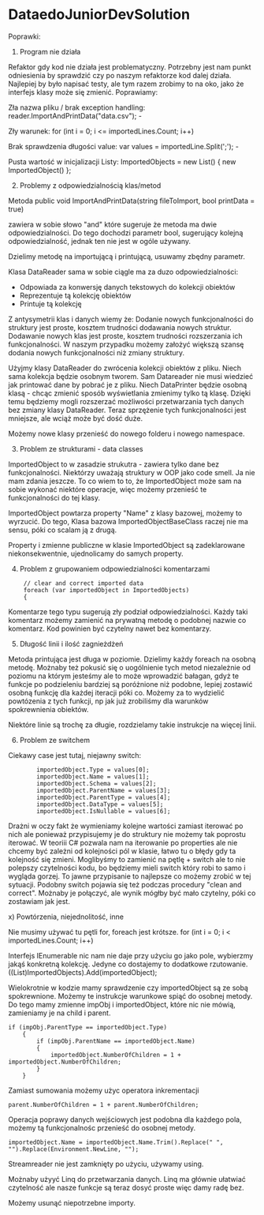# DataedoJuniorDevSolution


Poprawki:

1) Program nie działa

Refaktor gdy kod nie działa jest problematyczny. 
Potrzebny jest nam punkt odniesienia by sprawdzić czy po naszym refaktorze kod dalej działa.
Najlepiej by było napisać testy, ale tym razem zrobimy to na oko, jako że interfejs klasy może się zmienić.
Poprawiamy:

Zła nazwa pliku / brak exception handling:
    reader.ImportAndPrintData("data.csv"); - 

Zły warunek:
    for (int i = 0; i <= importedLines.Count; i++)

Brak sprawdzenia długości value:
    var values = importedLine.Split(';'); - 

Pusta wartość w inicjalizacji Listy:
    ImportedObjects = new List<ImportedObject>() { new ImportedObject() };

2) Problemy z odpowiedzialnością klas/metod

Metoda
    public void ImportAndPrintData(string fileToImport, bool printData = true)

zawiera w sobie słowo "and" które sugeruje że metoda ma dwie odpowiedzialności. 
Do tego dochodzi parametr bool, sugerujący kolejną odpowiedzialność, jednak ten nie jest w ogóle używany.

Dzielimy metodę na importującą i printującą, usuwamy zbędny parametr.

Klasa DataReader sama w sobie ciągle ma za duzo odpowiedzialności:
 - Odpowiada za konwersję danych tekstowych do kolekcji obiektów
 - Reprezentuje tą kolekcję obiektów
 - Printuje tą kolekcję

 Z antysymetrii klas i danych wiemy że:
Dodanie nowych funkcjonalności do struktury jest proste, kosztem trudności dodawania nowych struktur.
Dodawanie nowych klas jest proste, kosztem trudności rozszerzania ich funkcjonalności.
W naszym przypadku możemy założyć większą szansę dodania nowych funkcjonalności niż zmiany struktury.

Użyjmy klasy DataReader do zwrócenia kolekcji obiektów z pliku.
Niech sama kolekcja będzie osobnym tworem.
Sam Datareader nie musi wiedzieć jak printować dane by pobrać je z pliku.
Niech DataPrinter będzie osobną klasą - chcąc zmienić sposób wyświetlania zmienimy tylko tą klasę.
Dzięki temu będziemy mogli rozszerzać możliwości przetwarzania tych danych bez zmiany klasy DataReader.
Teraz sprzężenie tych funkcjonalności jest mniejsze, ale wciąż może być dość duże.

Możemy nowe klasy przenieść do nowego folderu i nowego namespace.

3) Problem ze strukturami - data classes

ImportedObject to w zasadzie strukutra - zawiera tylko dane bez funkcjonalności. 
Niektórzy uważają struktury w OOP jako code smell. Ja nie mam zdania jeszcze.
To co wiem to to, że ImportedObject może sam na sobie wykonać niektóre operacje,
więc możemy przenieść te funkcjonalności do tej klasy.

ImportedObject powtarza property "Name" z klasy bazowej, możemy to wyrzucić.
Do tego, Klasa bazowa ImportedObjectBaseClass raczej nie ma sensu, póki co scalam ją z drugą.

Property i zmienne publiczne w klasie ImportedObject są zadeklarowane niekonsekwentnie, ujednolicamy do samych property.


4) Problem z grupowaniem odpowiedzialności komentarzami

        // clear and correct imported data
        foreach (var importedObject in ImportedObjects)
        {

Komentarze tego typu sugerują zły podział odpowiedzialności.
Każdy taki komentarz możemy zamienić na prywatną metodę o podobnej nazwie co komentarz.
Kod powinien być czytelny nawet bez komentarzy.


5) Długość linii i ilość zagnieżdżeń

Metoda printująca jest długa w poziomie. 
Dzielimy każdy foreach na osobną metodę.
 Możnaby też pokusić się o uogólnienie tych metod niezależnie od poziomu na którym jesteśmy ale to może wprowadzić bałagan,
 gdyż te funkcje po podzieleniu bardziej są poróżnione niż podobne, lepiej zostawić osobną funkcję dla każdej iteracji póki co.
 Możemy za to wydzielić powtózenia z tych funkcji, np jak już zrobiliśmy dla warunków spokrewnienia obiektów.

 Niektóre linie są trochę za długie, rozdzielamy takie instrukcje na więcej linii.


 6) Problem ze switchem

Ciekawy case jest tutaj, niejawny switch:

            importedObject.Type = values[0];
            importedObject.Name = values[1];
            importedObject.Schema = values[2];
            importedObject.ParentName = values[3];
            importedObject.ParentType = values[4];
            importedObject.DataType = values[5];
            importedObject.IsNullable = values[6];

Drażni w oczy fakt że wymieniamy kolejne wartości zamiast iterować po nich ale ponieważ przypisujemy je do struktury nie możemy tak poprostu iterować.
W teoriii C# pozwala nam na iterowanie po properties ale nie chcemy być zależni od kolejności pól w klasie, łatwo tu o błędy gdy ta kolejność się zmieni.
Moglibyśmy to zamienić na pętlę + switch ale to nie polepszy czytelności kodu, bo będziemy mieli switch który robi to samo i wygląda gorzej.
To jawne przypisanie to najlepsze co możemy zrobić w tej sytuacji.
Podobny switch pojawia się też podczas procedury "clean and correct". Możnaby je połączyć, ale wynik mógłby być mało czytelny, póki co zostawiam jak jest.


x) Powtórzenia, niejednolitość, inne

Nie musimy używać tu pętli for, foreach jest krótsze.
 for (int i = 0; i < importedLines.Count; i++)


 Interfejs IEnumerable nic nam nie daje przy użyciu go jako pole, wybierzmy jakąś konkretną kolekcję.
 Jedyne co dostajemy to dodatkowe rzutowanie.
    ((List<ImportedObject>)ImportedObjects).Add(importedObject);


Wielokrotnie w kodzie mamy sprawdzenie czy importedObject są ze sobą spokrewnione.
Możemy te instrukcje warunkowe spiąć do osobnej metody.
Do tego mamy zmienne impObj i importedObject, które nic nie mówią, zamieniamy je na child i parent.

    if (impObj.ParentType == importedObject.Type)
        {
            if (impObj.ParentName == importedObject.Name)
            {
                importedObject.NumberOfChildren = 1 + importedObject.NumberOfChildren;
            }
        }

Zamiast sumowania możemy użyc operatora inkrementacji

    parent.NumberOfChildren = 1 + parent.NumberOfChildren;

Operacja poprawy danych wejściowych jest podobna dla każdego pola, możemy tą funkcjonalnośc przenieść do osobnej metody.

    importedObject.Name = importedObject.Name.Trim().Replace(" ", "").Replace(Environment.NewLine, "");

Streamreader nie jest zamknięty po użyciu, używamy using.

Możnaby użyyć Linq do przetwarzania danych. Linq ma głównie ułatwiać czytelność ale nasze funkcje są teraz dosyć proste więc damy radę bez.

Możemy usunąć niepotrzebne importy.





